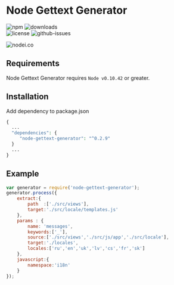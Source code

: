 # Node Gettext Generator

![npm](https://img.shields.io/npm/v/node-gettext-generator.svg)
![downloads](https://img.shields.io/npm/dt/node-gettext-generator.svg)  
![license](https://img.shields.io/npm/l/node-gettext-generator.svg) 
![github-issues](https://img.shields.io/github/issues/kosatyi/node-gettext-generator.svg) 

![nodei.co](https://nodei.co/npm/node-gettext-generator.png?downloads=true&downloadRank=true&stars=true)


## Requirements

Node Gettext Generator requires `Node v0.10.42` or greater.

## Installation

Add dependency to package.json

```php
{
  ...
  "dependencies": {
     "node-gettext-generator": "^0.2.9"
  }
  ...
}
```

## Example

```javascript
var generator = require('node-gettext-generator');
generator.process({
    extract:{
        path  :['./src/views'],
        target:'./src/locale/templates.js'
    },
    params : {
        name: 'messages',
        keywords:['_'],
        source:['./src/views','./src/js/app','./src/locale'],
        target:'./locales',
        locales:['ru','en','uk','lv','cs','fr','sk']
    },
    javascript:{
        namespace:'i18n'
    }
});
```